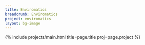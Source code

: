 ```yaml
---
title: Enviromatics
breadcrumb: Enviromatics
project: enviromatics
layout: bg-image
---
```

{% include projects/main.html title=page.title proj=page.project %}
